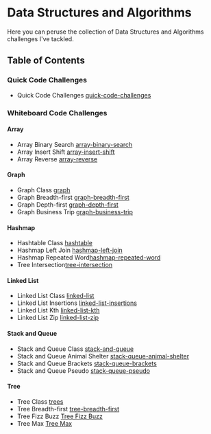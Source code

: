 # Data Structures and Algorithms

Here you can peruse the collection of Data Structures and Algorithms challenges I've tackled.

## Table of Contents

### Quick Code Challenges

- Quick Code Challenges [quick-code-challenges](./javascript/quick-code-challenges/README.md)

### Whiteboard Code Challenges

#### Array

- Array Binary Search [array-binary-search](./javascript/whiteboard-code-challenges/array-binary-search/README.md)
- Array Insert Shift [array-insert-shift](./javascript/whiteboard-code-challenges/array-insert-shift/)
- Array Reverse [array-reverse](./javascript//whiteboard-code-challenges//array-reverse/README.md)

#### Graph

- Graph Class [graph](./javascript//whiteboard-code-challenges/graph/README.md)
- Graph Breadth-first [graph-breadth-first](./javascript/whiteboard-code-challenges/graph-breadth-first/README.md)
- Graph Depth-first [graph-depth-first](./javascript/whiteboard-code-challenges/graph-depth-first/README.md)
- Graph Business Trip [graph-business-trip](./javascript/whiteboard-code-challenges/graph-business-trip/README.md)


#### Hashmap

- Hashtable Class [hashtable](./javascript/whiteboard-code-challenges/hashtable/README.md)
- Hashmap Left Join [hashmap-left-join](./javascript/whiteboard-code-challenges/hashmap-left-join/README.md)
- Hashmap Repeated Word[hashmap-repeated-word](./javascript/whiteboard-code-challenges/hashmap-repeated-word/README.md)
- Tree Intersection[tree-intersection](./javascript/whiteboard-code-challenges/tree-intersection/README.md)

#### Linked List

- Linked List Class [linked-list](./javascript/whiteboard-code-challenges/linked-list/README.md)
- Linked List Insertions [linked-list-insertions](./javascript/whiteboard-code-challenges/linked-list-insertions/README.md)
- Linked List Kth [linked-list-kth](./javascript/whiteboard-code-challenges/linked-list-kth/README.md)
- Linked List Zip [linked-list-zip](./javascript/whiteboard-code-challenges/linked-list-zip/README.md)


#### Stack and Queue

- Stack and Queue Class [stack-and-queue](./javascript/whiteboard-code-challenges)
- Stack and Queue Animal Shelter [stack-queue-animal-shelter](./javascript/whiteboard-code-challenges/stack-queue-animal-shelter/README.md)
- Stack and Queue Brackets [stack-queue-brackets](./javascript/whiteboard-code-challenges/stack-queue-brackets/README.md)
- Stack and Queue Pseudo [stack-queue-pseudo](./javascript/whiteboard-code-challenges/stack-queue-pseudo/README.md)

#### Tree

- Tree Class [trees](./javascript/whiteboard-code-challenges/trees//README.md)
- Tree Breadth-first [tree-breadth-first](./javascript/whiteboard-code-challenges/tree-breadth-first/README.md)
- Tree Fizz Buzz [Tree Fizz Buzz](./javascript/whiteboard-code-challenges/tree-fizz-buzz/README.md)
- Tree Max [Tree Max](./javascript/whiteboard-code-challenges/tree-max/README.md)
